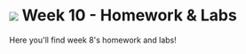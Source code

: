 # ![](https://ga-dash.s3.amazonaws.com/production/assets/logo-9f88ae6c9c3871690e33280fcf557f33.png) Week 10 - Homework & Labs


Here you'll find week 8's homework and labs!